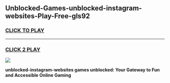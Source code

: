 
## Unblocked-Games-unblocked-instagram-websites-Play-Free-gls92
<h3>
<a href="https://premium76.site?title=unblocked-instagram-websites&ref=23A">CLICK TO PLAY</a></h3>
<hr>

<h3>
<a href="https://premium76.site?title=unblocked-instagram-websites&ref=23A">CLICK 2 PLAY</a>
  
</h3>

<a href="https://premium76.site?title=unblocked-instagram-websites&ref=23A"><img src="https://clearcache.store/games.png"></a>


**unblocked-instagram-websites games unblocked: Your Gateway to Fun and Accessible Online Gaming**
